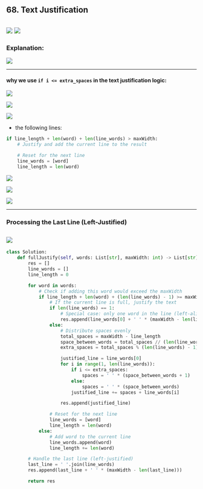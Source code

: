 ## 68. Text Justification
![](img/2025-03-03-18-44-03.png)
![](img/2025-03-03-18-44-14.png)
---

### Explanation:

![](img/2025-03-03-18-45-51.png)

---

#### why we use `if i <= extra_spaces` in the text justification logic:

![](img/2025-03-03-23-27-22.png)

![](img/2025-03-03-23-28-58.png)

![](img/2025-03-03-23-30-33.png)

- the following lines:

```py
if line_length + len(word) + len(line_words) > maxWidth:
    # Justify and add the current line to the result

    # Reset for the next line
    line_words = [word]
    line_length = len(word)
```

![](img/2025-03-04-00-57-04.png)

![](img/2025-03-04-00-57-42.png)

![](img/2025-03-04-00-57-58.png)

---

### Processing the Last Line (Left-Justified)

![](img/2025-03-04-16-32-36.png)
---

```py
class Solution:
    def fullJustify(self, words: List[str], maxWidth: int) -> List[str]:
        res = []
        line_words = []
        line_length = 0

        for word in words:
            # Check if adding this word would exceed the maxWidth
            if line_length + len(word) + (len(line_words) - 1) >= maxWidth:
                # If the current line is full, justify the text
                if len(line_words) == 1:
                    # Special case: only one word in the line (left-aligned)
                    res.append(line_words[0] + ' ' * (maxWidth - len(line_words[0])))
                else:
                    # Distribute spaces evenly
                    total_spaces = maxWidth - line_length
                    space_between_words = total_spaces // (len(line_words) - 1)
                    extra_spaces = total_spaces % (len(line_words) - 1)

                    justified_line = line_words[0]
                    for i in range(1, len(line_words)):
                        if i <= extra_spaces:
                            spaces = ' ' * (space_between_words + 1)
                        else:
                            spaces = ' ' * (space_between_words)
                        justified_line += spaces + line_words[i]

                    res.append(justified_line)

                # Reset for the next line
                line_words = [word]
                line_length = len(word)
            else:
                # Add word to the current line
                line_words.append(word)
                line_length += len(word)

        # Handle the last line (left-justified)
        last_line = ' '.join(line_words)
        res.append(last_line + ' ' * (maxWidth - len(last_line)))

        return res
```
